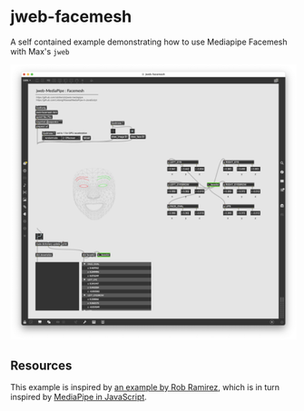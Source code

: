 # jweb-facemesh

A self contained example demonstrating how to use Mediapipe Facemesh with Max's `jweb`

![Max patcher screenshot of jweb-facemesh](jweb-facemesh.png)

## Resources

This example is inspired by [an example by Rob Ramirez](https://github.com/robtherich/jweb-mediapipe), which is in turn inspired by [MediaPipe in JavaScript](https://github.com/LintangWisesa/MediaPipe-in-JavaScript).
